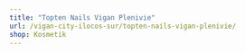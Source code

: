 ```yaml
---
title: "Topten Nails Vigan Plenivie"
url: /vigan-city-ilocos-sur/topten-nails-vigan-plenivie/
shop: Kosmetik
---
```

